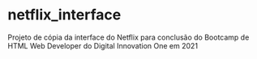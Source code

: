 # netflix_interface
Projeto de cópia da interface do Netflix para conclusão do Bootcamp de HTML Web Developer do Digital Innovation One em 2021
